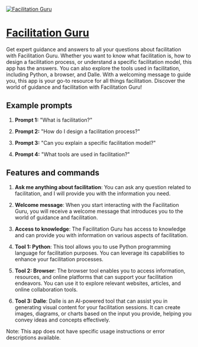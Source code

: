 [![Facilitation Guru](https://files.oaiusercontent.com/file-DoVJWs5LgGuwooa7eZpEkuwn?se=2123-10-15T15%3A43%3A30Z&sp=r&sv=2021-08-06&sr=b&rscc=max-age%3D31536000%2C%20immutable&rscd=attachment%3B%20filename%3D9b38ab1e-ae83-4620-aaf5-001ecd279a77.png&sig=Lb7f1l%2B0Y5AavoHPM2rY/6F2AJFmR5vRoiwjHFoOKVs%3D)](https://chat.openai.com/g/g-IGPsPFqHv-facilitation-guru)

# [Facilitation Guru](https://chat.openai.com/g/g-IGPsPFqHv-facilitation-guru)

Get expert guidance and answers to all your questions about facilitation with Facilitation Guru. Whether you want to know what facilitation is, how to design a facilitation process, or understand a specific facilitation model, this app has the answers. You can also explore the tools used in facilitation, including Python, a browser, and Dalle. With a welcoming message to guide you, this app is your go-to resource for all things facilitation. Discover the world of guidance and facilitation with Facilitation Guru!

## Example prompts

1. **Prompt 1:** "What is facilitation?"

2. **Prompt 2:** "How do I design a facilitation process?"

3. **Prompt 3:** "Can you explain a specific facilitation model?"

4. **Prompt 4:** "What tools are used in facilitation?"

## Features and commands

1. **Ask me anything about facilitation**: You can ask any question related to facilitation, and I will provide you with the information you need.

2. **Welcome message**: When you start interacting with the Facilitation Guru, you will receive a welcome message that introduces you to the world of guidance and facilitation.

3. **Access to knowledge**: The Facilitation Guru has access to knowledge and can provide you with information on various aspects of facilitation.

4. **Tool 1: Python**: This tool allows you to use Python programming language for facilitation purposes. You can leverage its capabilities to enhance your facilitation processes.

5. **Tool 2: Browser**: The browser tool enables you to access information, resources, and online platforms that can support your facilitation endeavors. You can use it to explore relevant websites, articles, and online collaboration tools.

6. **Tool 3: Dalle**: Dalle is an AI-powered tool that can assist you in generating visual content for your facilitation sessions. It can create images, diagrams, or charts based on the input you provide, helping you convey ideas and concepts effectively.

Note: This app does not have specific usage instructions or error descriptions available.